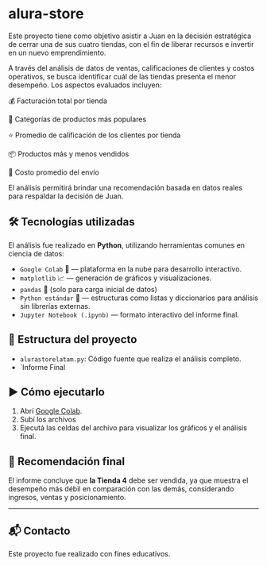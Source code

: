 # alura-store
Este proyecto tiene como objetivo asistir a Juan en la decisión estratégica de cerrar una de sus cuatro tiendas, con el fin de liberar recursos e invertir en un nuevo emprendimiento.

A través del análisis de datos de ventas, calificaciones de clientes y costos operativos, se busca identificar cuál de las tiendas presenta el menor desempeño.
Los aspectos evaluados incluyen:

💰 Facturación total por tienda

🛒 Categorías de productos más populares

⭐ Promedio de calificación de los clientes por tienda

📦 Productos más y menos vendidos

🚚 Costo promedio del envío

El análisis permitirá brindar una recomendación basada en datos reales para respaldar la decisión de Juan.


## 🛠 Tecnologías utilizadas

El análisis fue realizado en **Python**, utilizando herramientas comunes en ciencia de datos:

- `Google Colab` 🧠 — plataforma en la nube para desarrollo interactivo.
- `matplotlib` 📈 — generación de gráficos y visualizaciones.
- `pandas` 🐼 (solo para carga inicial de datos) 
- `Python estándar` 🔧 — estructuras como listas y diccionarios para análisis sin librerías externas.
- `Jupyter Notebook (.ipynb)` — formato interactivo del informe final.

## 📁 Estructura del proyecto

- `alurastorelatam.py`: Código fuente que realiza el análisis completo.
- `Informe Final 

## ▶️ Cómo ejecutarlo

1. Abrí [Google Colab](https://colab.research.google.com/).
2. Subí los archivos 
3. Ejecutá las celdas del archivo para visualizar los gráficos y el análisis final.

## 📌 Recomendación final

El informe concluye que **la Tienda 4** debe ser vendida, ya que muestra el desempeño más débil en comparación con las demás, considerando ingresos, ventas y posicionamiento.

---

## 📬 Contacto

Este proyecto fue realizado con fines educativos. 
